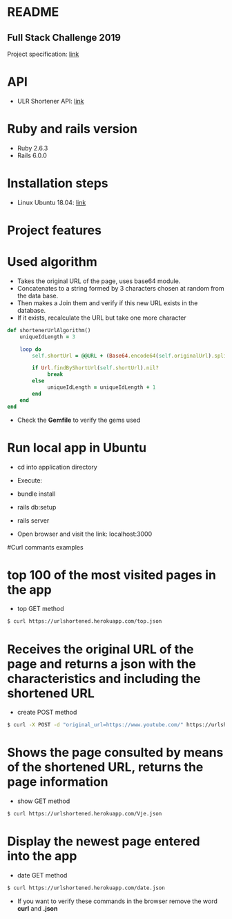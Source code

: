 # README


## Full Stack Challenge 2019

Project specification: [link](https://drive.google.com/file/d/1-gHa7VPbuXiPVAZ7ZVqYbdUfBPW2yZyS/view?usp=sharing)


# API 

* ULR Shortener API: [link](https://urlshortened.herokuapp.com/)


# Ruby and rails version

* Ruby 2.6.3
* Rails 6.0.0

# Installation steps 

* Linux Ubuntu 18.04:  [link](https://gorails.com/setup/ubuntu/18.04)


# Project features

# Used algorithm

* Takes the original URL of the page, uses base64 module.
* Concatenates to a string formed by 3 characters chosen at random from the data base.
* Then makes a Join them and verify if this new URL exists in the database.
* If it exists, recalculate the URL but take one more character

```ruby
def shortenerUrlAlgorithm()
    uniqueIdLength = 3

    loop do
        self.shortUrl = @@URL + (Base64.encode64(self.originalUrl).split('')).sample(uniqueIdLength).join()

        if Url.findByShortUrl(self.shortUrl).nil?
             break
        else
             uniqueIdLength = uniqueIdLength + 1
        end
    end
end
```

* Check the **Gemfile** to verify the gems used

# Run local app in Ubuntu

* cd into application directory
* Execute:

* bundle install
* rails db:setup
* rails server

* Open browser and visit the link:  localhost:3000



#Curl commants examples


# top 100 of the most visited pages in the app 

- top GET method

```bash
$ curl https://urlshortened.herokuapp.com/top.json
```

# Receives the original URL of the page and returns a json with the characteristics and including the shortened URL 

- create POST method  

```bash
$ curl -X POST -d "original_url=https://www.youtube.com/" https://urlshortened.herokuapp.com/urls/create.json
```


# Shows the page consulted by means of the shortened URL, returns the page information 

- show GET method

```bash
$ curl https://urlshortened.herokuapp.com/Vje.json
```


# Display the newest page entered into the app 

- date GET method

```bash
$ curl https://urlshortened.herokuapp.com/date.json
```



*  If you want to verify these commands in the browser remove the word **curl** and **.json**


